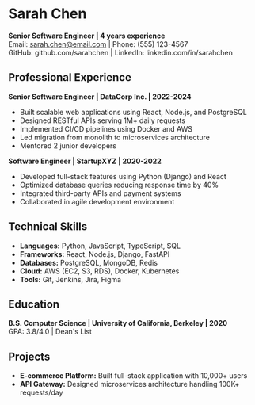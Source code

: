 # Sarah Chen
**Senior Software Engineer | 4 years experience**  
Email: sarah.chen@email.com | Phone: (555) 123-4567  
GitHub: github.com/sarahchen | LinkedIn: linkedin.com/in/sarahchen

## Professional Experience

**Senior Software Engineer | DataCorp Inc. | 2022-2024**
- Built scalable web applications using React, Node.js, and PostgreSQL
- Designed RESTful APIs serving 1M+ daily requests
- Implemented CI/CD pipelines using Docker and AWS
- Led migration from monolith to microservices architecture
- Mentored 2 junior developers

**Software Engineer | StartupXYZ | 2020-2022**
- Developed full-stack features using Python (Django) and React
- Optimized database queries reducing response time by 40%
- Integrated third-party APIs and payment systems
- Collaborated in agile development environment

## Technical Skills
- **Languages:** Python, JavaScript, TypeScript, SQL
- **Frameworks:** React, Node.js, Django, FastAPI
- **Databases:** PostgreSQL, MongoDB, Redis
- **Cloud:** AWS (EC2, S3, RDS), Docker, Kubernetes
- **Tools:** Git, Jenkins, Jira, Figma

## Education
**B.S. Computer Science | University of California, Berkeley | 2020**  
GPA: 3.8/4.0 | Dean's List

## Projects
- **E-commerce Platform:** Built full-stack application with 10,000+ users
- **API Gateway:** Designed microservices architecture handling 100K+ requests/day